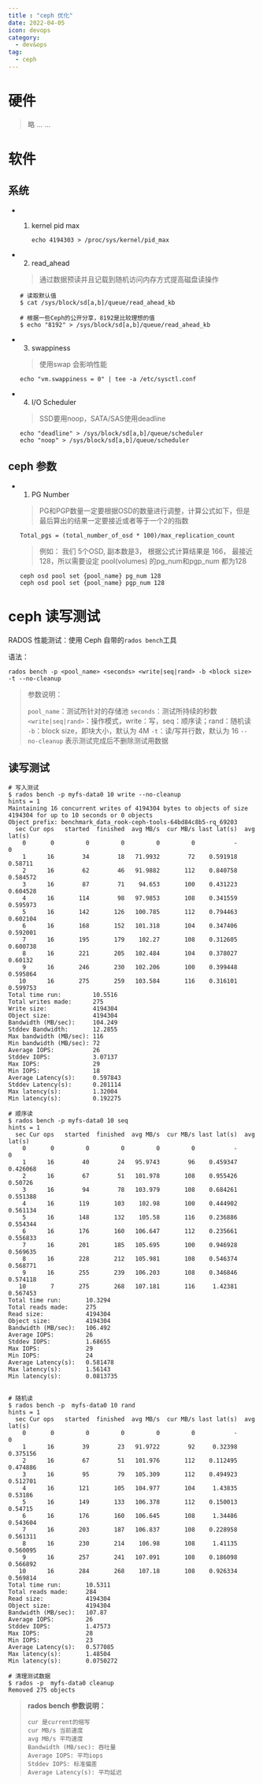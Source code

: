 ```yaml
---
title : "ceph 优化"
date: 2022-04-05
icon: devops
category:
  - dev&ops
tag:
  - ceph
---
```






# 硬件


> 略 ... ...




# 软件



## 系统

- 1. kernel pid max

     ```shell
     echo 4194303 > /proc/sys/kernel/pid_max
     ```

- 2.  read_ahead

     > 通过数据预读并且记载到随机访问内存方式提高磁盘读操作

     ```shell
     # 读取默认值
     $ cat /sys/block/sd[a,b]/queue/read_ahead_kb
     
     # 根据一些Ceph的公开分享，8192是比较理想的值
     $ echo "8192" > /sys/block/sd[a,b]/queue/read_ahead_kb
     ```

- 3.  swappiness 

     > 使用swap 会影响性能

     ```shell
     echo "vm.swappiness = 0" | tee -a /etc/sysctl.conf
     ```

- 4.  I/O Scheduler

     > SSD要用noop，SATA/SAS使用deadline

     ```shell
     echo "deadline" > /sys/block/sd[a,b]/queue/scheduler
     echo "noop" > /sys/block/sd[a,b]/queue/scheduler
     ```

## ceph 参数

- 1.  PG Number

     > PG和PGP数量一定要根据OSD的数量进行调整，计算公式如下，但是最后算出的结果一定要接近或者等于一个2的指数

     `Total_pgs = (total_number_of_osd * 100)/max_replication_count`

     > 例如： 我们 5个OSD, 副本数是3， 根据公式计算结果是 166，  最接近 128，所以需要设定 pool(volumes) 的pg_num和pgp_num 都为128

     ```shell
     ceph osd pool set {pool_name} pg_num 128
     ceph osd pool set {pool_name} pgp_num 128
     ```




# ceph 读写测试

RADOS 性能测试：使用 Ceph 自带的`rados bench`工具

语法：

```shell
rados bench -p <pool_name> <seconds> <write|seq|rand> -b <block size> -t --no-cleanup
```

> 参数说明：
>
> `pool_name`：测试所针对的存储池
>  `seconds`：测试所持续的秒数
>  `<write|seq|rand>`：操作模式，write：写，seq：顺序读；rand：随机读
>  `-b`：block size，即块大小，默认为 4M
>  `-t`：读/写并行数，默认为 16
>  `--no-cleanup` 表示测试完成后不删除测试用数据



## 读写测试



```shell
# 写入测试
$ rados bench -p myfs-data0 10 write --no-cleanup
hints = 1
Maintaining 16 concurrent writes of 4194304 bytes to objects of size 4194304 for up to 10 seconds or 0 objects
Object prefix: benchmark_data_rook-ceph-tools-64bd84c8b5-rq_69203
  sec Cur ops   started  finished  avg MB/s  cur MB/s last lat(s)  avg lat(s)
    0       0         0         0         0         0           -           0
    1      16        34        18   71.9932        72    0.591918     0.58711
    2      16        62        46   91.9882       112    0.840758    0.584572
    3      16        87        71    94.653       100    0.431223    0.604528
    4      16       114        98   97.9853       108    0.341559    0.595973
    5      16       142       126   100.785       112    0.794463    0.602104
    6      16       168       152   101.318       104    0.347406    0.592001
    7      16       195       179    102.27       108    0.312605    0.600738
    8      16       221       205   102.484       104    0.378027     0.60132
    9      16       246       230   102.206       100    0.399448    0.595864
   10      16       275       259   103.584       116    0.316101    0.599753
Total time run:         10.5516
Total writes made:      275
Write size:             4194304
Object size:            4194304
Bandwidth (MB/sec):     104.249
Stddev Bandwidth:       12.2855
Max bandwidth (MB/sec): 116
Min bandwidth (MB/sec): 72
Average IOPS:           26
Stddev IOPS:            3.07137
Max IOPS:               29
Min IOPS:               18
Average Latency(s):     0.597843
Stddev Latency(s):      0.201114
Max latency(s):         1.32004
Min latency(s):         0.192275

# 顺序读
$ rados bench -p myfs-data0 10 seq
hints = 1
  sec Cur ops   started  finished  avg MB/s  cur MB/s last lat(s)  avg lat(s)
    0       0         0         0         0         0           -           0
    1      16        40        24   95.9743        96    0.459347    0.426068
    2      16        67        51   101.978       108    0.955426     0.50726
    3      16        94        78   103.979       108    0.684261    0.551388
    4      16       119       103    102.98       100    0.444902    0.561134
    5      16       148       132    105.58       116    0.236886    0.554344
    6      16       176       160   106.647       112    0.235661    0.556833
    7      16       201       185   105.695       100    0.946928    0.569635
    8      16       228       212   105.981       108    0.546374    0.568771
    9      16       255       239   106.203       108    0.346846    0.574118
   10       7       275       268   107.181       116     1.42381    0.567453
Total time run:       10.3294
Total reads made:     275
Read size:            4194304
Object size:          4194304
Bandwidth (MB/sec):   106.492
Average IOPS:         26
Stddev IOPS:          1.68655
Max IOPS:             29
Min IOPS:             24
Average Latency(s):   0.581478
Max latency(s):       1.56143
Min latency(s):       0.0813735


# 随机读
$ rados bench -p  myfs-data0 10 rand
hints = 1
  sec Cur ops   started  finished  avg MB/s  cur MB/s last lat(s)  avg lat(s)
    0       0         0         0         0         0           -           0
    1      16        39        23   91.9722        92     0.32398    0.375156
    2      16        67        51   101.976       112    0.112495    0.474886
    3      16        95        79   105.309       112    0.494923    0.512701
    4      16       121       105   104.977       104     1.43835     0.53186
    5      16       149       133   106.378       112    0.150013     0.54715
    6      16       176       160   106.645       108     1.34486    0.543604
    7      16       203       187   106.837       108    0.228958    0.561311
    8      16       230       214    106.98       108     1.41135    0.560095
    9      16       257       241   107.091       108    0.186098    0.566892
   10      16       284       268    107.18       108    0.926334    0.569814
Total time run:       10.5311
Total reads made:     284
Read size:            4194304
Object size:          4194304
Bandwidth (MB/sec):   107.87
Average IOPS:         26
Stddev IOPS:          1.47573
Max IOPS:             28
Min IOPS:             23
Average Latency(s):   0.577085
Max latency(s):       1.48504
Min latency(s):       0.0750272

# 清理测试数据
$ rados -p  myfs-data0 cleanup
Removed 275 objects
```

>  **rados bench 参数说明：**
>
> ```undefined
> cur 是current的缩写 
> cur MB/s 当前速度
> avg MB/s 平均速度
> Bandwidth (MB/sec): 吞吐量
> Average IOPS: 平均iops
> Stddev IOPS: 标准偏差
> Average Latency(s): 平均延迟
> ```
